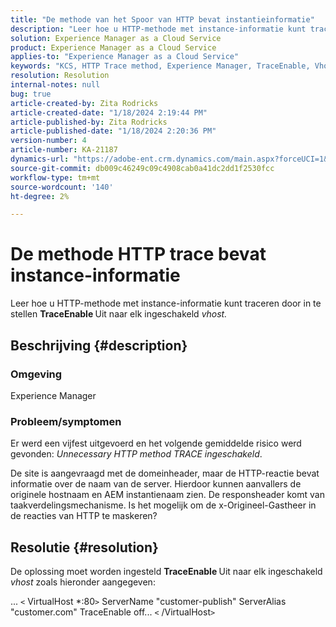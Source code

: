```yaml
---
title: "De methode van het Spoor van HTTP bevat instantieinformatie"
description: "Leer hoe u HTTP-methode met instance-informatie kunt traceren."
solution: Experience Manager as a Cloud Service
product: Experience Manager as a Cloud Service
applies-to: "Experience Manager as a Cloud Service"
keywords: "KCS, HTTP Trace method, Experience Manager, TraceEnable, Vhost"
resolution: Resolution
internal-notes: null
bug: true
article-created-by: Zita Rodricks
article-created-date: "1/18/2024 2:19:44 PM"
article-published-by: Zita Rodricks
article-published-date: "1/18/2024 2:20:36 PM"
version-number: 4
article-number: KA-21187
dynamics-url: "https://adobe-ent.crm.dynamics.com/main.aspx?forceUCI=1&pagetype=entityrecord&etn=knowledgearticle&id=41a8f49e-0cb6-ee11-a569-6045bd0065f9"
source-git-commit: db009c46249c09c4908cab0a41dc2dd1f2530fcc
workflow-type: tm+mt
source-wordcount: '140'
ht-degree: 2%

---
```


# De methode HTTP trace bevat instance-informatie


Leer hoe u HTTP-methode met instance-informatie kunt traceren door in te stellen <b>TraceEnable </b>Uit naar elk ingeschakeld *vhost.*

## Beschrijving {#description}


### <b>Omgeving</b>

Experience Manager



### <b>Probleem/symptomen</b>

Er werd een vijfest uitgevoerd en het volgende gemiddelde risico werd gevonden: *Unnecessary HTTP method TRACE ingeschakeld*.

De site is aangevraagd met de domeinheader, maar de HTTP-reactie bevat informatie over de naam van de server. Hierdoor kunnen aanvallers de originele hostnaam en AEM instantienaam zien. De responsheader komt van taakverdelingsmechanisme. Is het mogelijk om de x-Origineel-Gastheer in de reacties van HTTP te maskeren?


## Resolutie {#resolution}


De oplossing moet worden ingesteld <b>TraceEnable </b>Uit naar elk ingeschakeld *vhost* zoals hieronder aangegeven:

...
`<` VirtualHost \*:80`>`
ServerName &quot;customer-publish&quot; ServerAlias &quot;customer.com&quot; TraceEnable off...
`<` /VirtualHost`>`
